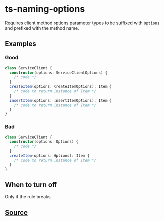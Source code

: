 # ts-naming-options

Requires client method options parameter types to be suffixed with `Options` and prefixed with the method name.

## Examples

### Good

```ts
class ServiceClient {
  constructor(options: ServiceClientOptions) {
    /* code */
  }
  createItem(options: CreateItemOptions): Item {
    /* code to return instance of Item */
  }
  insertItem(options: InsertItemOptions): Item {
    /* code to return instance of Item */
  }
}
```

### Bad

```ts
class ServiceClient {
  constructor(options: Options) {
    /* code */
  }
  createItem(options: Options): Item {
    /* code to return instance of Item */
  }
}
```

## When to turn off

Only if the rule breaks.

## [Source](https://azure.github.io/azure-sdk/typescript_design.html#ts-naming-options)
